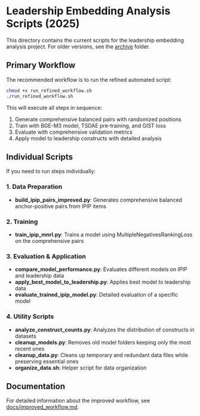 # Leadership Embedding Analysis Scripts (2025)

This directory contains the current scripts for the leadership embedding analysis project. For older versions, see the [archive](./archive) folder.

## Primary Workflow

The recommended workflow is to run the refined automated script:

```bash
chmod +x run_refined_workflow.sh
./run_refined_workflow.sh
```

This will execute all steps in sequence:
1. Generate comprehensive balanced pairs with randomized positions
2. Train with BGE-M3 model, TSDAE pre-training, and GIST loss
3. Evaluate with comprehensive validation metrics
4. Apply model to leadership constructs with detailed analysis

## Individual Scripts

If you need to run steps individually:

### 1. Data Preparation
- **build_ipip_pairs_improved.py**: Generates comprehensive balanced anchor-positive pairs from IPIP items

### 2. Training
- **train_ipip_mnrl.py**: Trains a model using MultipleNegativesRankingLoss on the comprehensive pairs

### 3. Evaluation & Application
- **compare_model_performance.py**: Evaluates different models on IPIP and leadership data
- **apply_best_model_to_leadership.py**: Applies best model to leadership data
- **evaluate_trained_ipip_model.py**: Detailed evaluation of a specific model

### 4. Utility Scripts
- **analyze_construct_counts.py**: Analyzes the distribution of constructs in datasets
- **cleanup_models.py**: Removes old model folders keeping only the most recent ones
- **cleanup_data.py**: Cleans up temporary and redundant data files while preserving essential ones
- **organize_data.sh**: Helper script for data organization

## Documentation

For detailed information about the improved workflow, see [docs/improved_workflow.md](../docs/improved_workflow.md). 